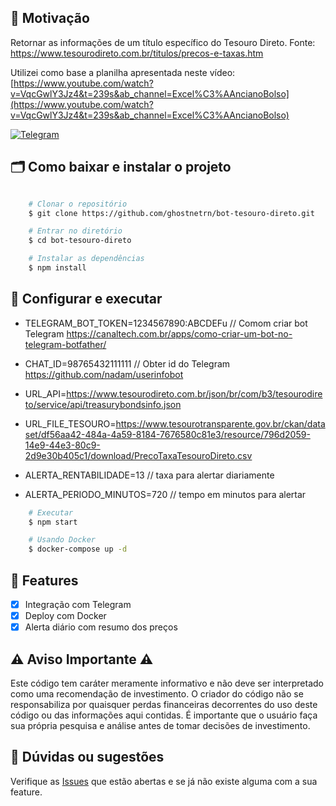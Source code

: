 ## 🚀 **Motivação**

Retornar as informações de um título específico do Tesouro Direto.
Fonte: https://www.tesourodireto.com.br/titulos/precos-e-taxas.htm

Utilizei como base a planilha apresentada neste vídeo: [https://www.youtube.com/watch?v=VqcGwlY3Jz4&t=239s&ab_channel=Excel%C3%AAncianoBolso](https://www.youtube.com/watch?v=VqcGwlY3Jz4&t=239s&ab_channel=Excel%C3%AAncianoBolso)

[![Telegram](https://img.shields.io/badge/Telegram-2CA5E0?style=for-the-badge&logo=telegram&logoColor=white)](https://t.me/tesourodiretobrasil)


## 🗂 Como baixar e instalar o projeto

```bash

    # Clonar o repositório
    $ git clone https://github.com/ghostnetrn/bot-tesouro-direto.git

    # Entrar no diretório
    $ cd bot-tesouro-direto

    # Instalar as dependências
    $ npm install
```

## 💾 Configurar e executar
 
- TELEGRAM_BOT_TOKEN=1234567890:ABCDEFu // Comom criar bot Telegram https://canaltech.com.br/apps/como-criar-um-bot-no-telegram-botfather/
    
- CHAT_ID=98765432111111 // Obter id do Telegram https://github.com/nadam/userinfobot
    
- URL_API=https://www.tesourodireto.com.br/json/br/com/b3/tesourodireto/service/api/treasurybondsinfo.json
    
- URL_FILE_TESOURO=https://www.tesourotransparente.gov.br/ckan/dataset/df56aa42-484a-4a59-8184-7676580c81e3/resource/796d2059-14e9-44e3-80c9-2d9e30b405c1/download/PrecoTaxaTesouroDireto.csv
    
- ALERTA_RENTABILIDADE=13 // taxa para alertar diariamente
    
- ALERTA_PERIODO_MINUTOS=720 // tempo em minutos para alertar

```bash
    # Executar
    $ npm start

    # Usando Docker
    $ docker-compose up -d
```

## 🌟 Features

- [x] Integração com Telegram
- [x] Deploy com Docker
- [x] Alerta diário com resumo dos preços

## ⚠️ Aviso Importante ⚠️

Este código tem caráter meramente informativo e não deve ser interpretado como uma recomendação de investimento. O criador do código não se responsabiliza por quaisquer perdas financeiras decorrentes do uso deste código ou das informações aqui contidas. É importante que o usuário faça sua própria pesquisa e análise antes de tomar decisões de investimento.

## 💜 Dúvidas ou sugestões

Verifique as [Issues](https://github.com/ghostnetrn/bot-tesouro-direto/issues) que estão abertas e se já não existe alguma com a sua feature.
